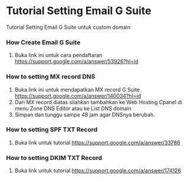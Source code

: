 
# Tutorial Setting Email G Suite
Tutorial Setting Email G Suite untuk custom domain

### How Create Email G Suite
1. Buka link ini untuk cara pendaftaran https://support.google.com/a/answer/53926?hl=id

### How to setting MX record DNS
1. Buka link ini untuk mendapatkan MX record G Suite https://support.google.com/a/answer/140034?hl=id
2. Dari MX record diatas silahkan tambahkan ke Web Hosting Cpanel di menu Zone DNS Editor atau ke List DNS domain
3. Simpan dan tunggu sampe 48 jam agar DNSnya berubah.

### How to setting SPF TXT Record
1. Buka link untuk tutorial https://support.google.com/a/answer/33786

### How to setting DKIM TXT Record
1. Buka link untuk tutorial https://support.google.com/a/answer/174126
